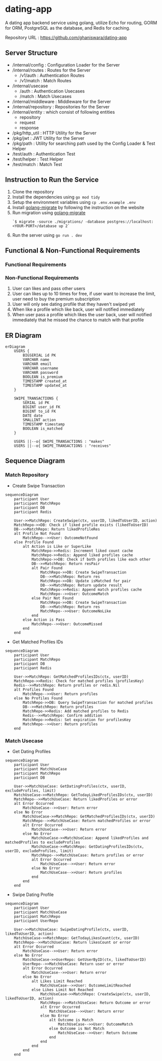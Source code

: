 # dating-app
A dating app backend service using golang, utilize Echo for routing, GORM for ORM, PostgreSQL as the database, and Redis for caching.

Repository URL : https://github.com/ghaniswara/dating-app

## Server Structure
- /internal/config : Configuration Loader for the Server
- /internal/routes : Routes for the Server
  - /v1/auth : Authentication Routes
  - /v1/match : Match Routes
- /internal/usecase
  - /auth : Authentication Usecases
  - /match : Match Usecases
- /internal/middleware : Middleware for the Server
- /internal/repository : Repositories for the Server
- /internal/entity : which consist of following entities
   - repository
   - request
   - response
- /pkg/http_util : HTTP Utility for the Server
- /pkg/jwt : JWT Utility for the Server
- /pkg/path : Utility for searching path used by the Config Loader & Test Helper
- /test/auth : Authentication Test
- /test/helper : Test Helper
- /test/match : Match Test

## Instruction to Run the Service
1. Clone the repository
2. Install the dependencies using `go mod tidy`
3. Setup the environment variables using `cp .env.example .env`
4. Install [golang-migrate](https://github.com/golang-migrate/migrate) by following the instruction on the website
4. Run migration using [golang-migrate](https://github.com/golang-migrate/migrate) 
    ```
    `$ migrate -source ./migrations/ -database postgres://localhost:<YOUR-PORT>/database up 2`
    ```
4. Run the server using `go run . dev`

## Functional & Non-Functional Requirements
### Functional Requirements

### Non-Functional Requirements
1. User can likes and pass other users
2. User can likes up to 10 times for free, if user want to increase the limit, user need to buy the premium subscription
3. User will only see dating profile that they haven't swiped yet
4. When like a profile which like back, user will notified immediately
5. When user pass a profile which likes the user back, user will notified immediately that he missed the chance to match with that profile

## ER Diagram
```mermaid
erDiagram
    USERS {
        BIGSERIAL id PK
        VARCHAR name
        VARCHAR email
        VARCHAR username
        VARCHAR password
        BOOLEAN is_premium
        TIMESTAMP created_at
        TIMESTAMP updated_at
    }

    SWIPE_TRANSACTIONS {
        SERIAL id PK
        BIGINT user_id FK
        BIGINT to_id FK
        DATE date
        SMALLINT action
        TIMESTAMP timestamp
        BOOLEAN is_matched
    }

    USERS ||--o{ SWIPE_TRANSACTIONS : "makes"
    USERS ||--o{ SWIPE_TRANSACTIONS : "receives"
```

## Sequence Diagram

### Match Repository
* Create Swipe Transaction
```mermaid
sequenceDiagram
    participant User
    participant MatchRepo
    participant DB
    participant Redis

    User->>MatchRepo: CreateSwipe(ctx, userID, likedToUserID, action)
    MatchRepo->>DB: Check if liked profile exists (likedToUserID)
    DB-->>MatchRepo: Return likedProfileRes
    alt Profile Not Found
        MatchRepo-->>User: OutcomeNotFound
    else Profile Found
        alt Action is Like or SuperLike
            MatchRepo->>Redis: Increment liked count cache
            MatchRepo->>Redis: Append liked profiles cache
            MatchRepo->>DB: Check if both profiles like each other
            DB-->>MatchRepo: Return resPair
            alt Pair Found
                MatchRepo->>DB: Create SwipeTransaction
                DB-->>MatchRepo: Return res
                MatchRepo->>DB: Update isMatched for pair
                DB-->>MatchRepo: Return update result
                MatchRepo->>Redis: Append match profiles cache
                MatchRepo-->>User: OutcomeMatch
            else Pair Not Found
                MatchRepo->>DB: Create SwipeTransaction
                DB-->>MatchRepo: Return res
                MatchRepo-->>User: OutcomeNoLike
            end
        else Action is Pass
            MatchRepo-->>User: OutcomeMissed
        end
    end
```

* Get Matched Profiles IDs
```mermaid
sequenceDiagram
    participant User
    participant MatchRepo
    participant DB
    participant Redis

    User->>MatchRepo: GetMatchedProfilesIDs(ctx, userID)
    MatchRepo->>Redis: Check for matched profiles (profilesKey)
    Redis-->>MatchRepo: Return profiles or redis.Nil
    alt Profiles Found
        MatchRepo-->>User: Return profiles
    else No Profiles Found
        MatchRepo->>DB: Query SwipeTransaction for matched profiles
        DB-->>MatchRepo: Return profiles
        MatchRepo->>Redis: Add matched profiles to Redis
        Redis-->>MatchRepo: Confirm addition
        MatchRepo->>Redis: Set expiration for profilesKey
        MatchRepo-->>User: Return profiles
    end
```
### Match Usecase
* Get Dating Profiles
```mermaid
sequenceDiagram
    participant User
    participant MatchUseCase
    participant MatchRepo
    participant DB

    User->>MatchUseCase: GetDatingProfiles(ctx, userID, excludeProfiles, limit)
    MatchUseCase->>MatchRepo: GetTodayLikedProfilesIDs(ctx, userID)
    MatchRepo-->>MatchUseCase: Return likedProfiles or error
    alt Error Occurred
        MatchUseCase-->>User: Return error
    else No Error
        MatchUseCase->>MatchRepo: GetMatchedProfilesIDs(ctx, userID)
        MatchRepo-->>MatchUseCase: Return matchedProfiles or error
        alt Error Occurred
            MatchUseCase-->>User: Return error
        else No Error
            MatchUseCase->>MatchUseCase: Append likedProfiles and matchedProfiles to excludeProfiles
            MatchUseCase->>MatchRepo: GetDatingProfilesIDs(ctx, userID, excludeProfiles, limit)
            MatchRepo-->>MatchUseCase: Return profiles or error
            alt Error Occurred
                MatchUseCase-->>User: Return error
            else No Error
                MatchUseCase-->>User: Return profiles
            end
        end
    end
```

* Swipe Dating Profile
```mermaid
sequenceDiagram
    participant User
    participant MatchUseCase
    participant MatchRepo
    participant UserRepo

    User->>MatchUseCase: SwipeDatingProfile(ctx, userID, likedToUserID, action)
    MatchUseCase->>MatchRepo: GetTodayLikesCount(ctx, userID)
    MatchRepo-->>MatchUseCase: Return likesCount or error
    alt Error Occurred
        MatchUseCase-->>User: Return error
    else No Error
        MatchUseCase->>UserRepo: GetUserByID(ctx, likedToUserID)
        UserRepo-->>MatchUseCase: Return user or error
        alt Error Occurred
            MatchUseCase-->>User: Return error
        else No Error
            alt Likes Limit Reached
                MatchUseCase-->>User: OutcomeLimitReached
            else Likes Limit Not Reached
                MatchUseCase->>MatchRepo: CreateSwipe(ctx, userID, likedToUserID, action)
                MatchRepo-->>MatchUseCase: Return Outcome or error
                alt Error Occurred
                    MatchUseCase-->>User: Return error
                else No Error
                    alt Outcome is Match
                        MatchUseCase-->>User: OutcomeMatch
                    else Outcome is Not Match
                        MatchUseCase-->>User: Return Outcome
                    end
                end
            end
        end
    end
```